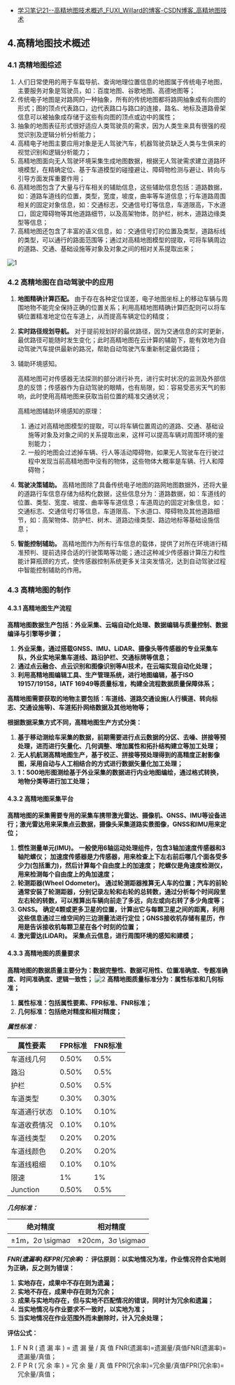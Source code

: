 - [学习笔记21--高精地图技术概述_FUXI_Willard的博客-CSDN博客_高精地图技术](https://blog.csdn.net/qq_39032096/article/details/121477769?ops_request_misc=&request_id=&biz_id=102&utm_term=判断一个位置在不在高精地图上&utm_medium=distribute.pc_search_result.none-task-blog-2~all~sobaiduweb~default-2-121477769.142^v38^pc_rank_34&spm=1018.2226.3001.4187)

## 4.高精地图技术概述

### 4.1 高精地图综述

1. 人们日常使用的用于车载导航、查询地理位置信息的地图属于传统电子地图，主要服务对象是驾驶员，如：百度地图、谷歌地图、高德地图等；
2. 传统电子地图是对路网的一种抽象，所有的传统地图都将路网抽象成有向图的形式；图的顶点代表路口，边代表路口与路口的连接，路名、地标及道路骨架信息可以被抽象成存储于这些有向图的顶点或边中的属性；
3. 抽象的地图表征形式很好适应人类驾驶员的需求，因为人类生来具有很强的视觉识别及逻辑分析分析能力；
4. 高精电子地图主要应用对象是无人驾驶汽车，机器驾驶员缺乏人类与生俱来的视觉识别和逻辑分析能力；
5. 高精地图面向无人驾驶环境采集生成地图数据，根据无人驾驶需求建立道路环境模型，在精确定位、基于车道模型的碰撞避让、障碍物检测与避让、转向与引导方面发挥重要作用；
6. 高精地图包含了大量与行车相关的辅助信息，这些辅助信息包括：道路数据，如：道路车道线的位置，类型，宽度，坡度，曲率等车道信息；行车道路周围相关的固定对象信息，如：交通标志，交通信号灯等信息，车道限高，下水道口，固定障碍物等其他道路细节，以及高架物体，防护栏，树木，道路边缘类型等信息；
7. 高精地图还包含了丰富的语义信息，如：交通信号灯的位置及类型，道路标线的类型，可以通行的路面范围等；通过对高精地图模型的提取，可将车辆周边的道路、交通、基础设施等对象及对象之间的相对关系提取出来；

![1](https://img-blog.csdnimg.cn/fe0ae2ddedf94b8899dfe30db9219b93.png?x-oss-process=image/watermark,type_ZHJvaWRzYW5zZmFsbGJhY2s,shadow_50,text_Q1NETiBARlVYSV9XaWxsYXJk,size_20,color_FFFFFF,t_70,g_se,x_16)

### 4.2 高精地图在自动驾驶中的应用

1. **地图精确计算匹配。**
   由于存在各种定位误差，电子地图坐标上的移动车辆与周围地物不能完全保持正确的位置关系；利用高精地图精确计算匹配则可以将车辆位置精准地定位在车道上，从而提高车辆定位的精度；

2. **实时路径规划导航。**
   对于提前规划好的最优路径，因为交通信息的实时更新，最优路径可能随时发生变化；此时高精地图在云计算的辅助下，能有效地为自动驾驶汽车提供最新的路况，帮助自动驾驶汽车重新制定最优路径；

3. 辅助环境感知。

   高精地图可对传感器无法探测的部分进行补充，进行实时状况的监测及外部信息的反馈；传感器作为自动驾驶的眼睛，也有局限，如：容易受恶劣天气的影响，此时使用高精地图来获取当前位置的精准交通状况；

   高精地图辅助环境感知的原理：

   1. 通过对高精地图模型的提取，可以将车辆位置周边的道路、交通、基础设施等对象及对象之间的关系提取出来，这样可以提高车辆对周围环境的鉴别能力；
   2. 一般的地图会过滤掉车辆、行人等活动障碍物，如果无人驾驶车在行驶过程中发现当前高精地图中没有的物体，这些物体大概率是车辆、行人和障碍物；

4. **驾驶决策辅助。**
   高精地图除了具备传统电子地图的路网地图数据外，还将大量的道路行车信息存储为结构化数据，这些信息分为：道路数据，如：车道线的位置、类型、宽度、坡度、曲率等车道信息；车道周边的固定对象信息，如：交通标志、交通信号灯等信息，车道限高、下水道口、障碍物及其他道路细节，如：高架物体、防护栏、树木、道路边缘类型、路边地标等基础设施信息；

5. **智能控制辅助。**
   高精地图作为所有行车信息的载体，提供了对所在环境进行精准预判、提前选择合适的行驶策略等功能；通过这种减少传感器计算压力和性能计算瓶颈的方式，使传感器控制系统更多关注突发情况，达到自动驾驶过程中智能控制辅助的作用。

### 4.3 高精地图的制作

#### 4.3.1 高精地图生产流程

**高精地图数据生产包括：外业采集、云端自动化处理、数据编辑与质量控制、数据编译与引擎等步骤；**

1. **外业采集，通过搭载GNSS、IMU、LiDAR、摄像头等传感器的专业采集车队，外业实地采集车道线、路沿护栏、交通标牌等信息；**
2. **通过点云融合、点云识别和图像识别等AI技术，在云端实现自动化处理；**
3. **利用高精地图编辑工具、生产管理系统，进行地图编辑，基于ISO 19157/19158，IATF 16949等质量标准，构建全流程数据质量保障体系；**

**高精地图需要获取的地物主要包括：车道线、道路交通设施(人行横道、转向标志、交通设施等)、车道拓扑网络数据及其他地物等；**

**根据数据采集方式不同，高精地图生产方式分类：**

1. **基于移动测绘车采集的数据，前期需要进行点云数据的分区、去噪、拼接等预处理，进而进行矢量化、几何调整、增加属性和拓扑结构建立等加工处理；**
2. **无人机航测高精地图生产，基于校正、拼接等预处理得到的高精度正射影像图，采用自动与人工相结合的方式进行数据矢量化加工处理；**
3. **1：500地形图测绘基于外业采集的数据进行内业地图编绘，通过格式转换，地物分类等进行加工处理；**

#### 4.3.2 高精地图采集平台

**高精地图的采集需要专用的采集车携带激光雷达、摄像机、GNSS、IMU等设备进行；激光雷达用来采集点云数据，摄像头采集道路实景图像，GNSS和IMU用来定位；**

1. **惯性测量单元(IMU)。**
   **一般使用6轴运动处理组件，包含3轴加速度传感器和3轴陀螺仪；**
   **加速度传感器是力传感器，用来检查上下左右前后哪几个面各受多少力(包括重力)，然后计算每个自由度上的加速度；**
   **陀螺仪是角速度检测仪，用来检测每个自由度上的角加速度；**
2. **轮测距器(Wheel Odometer)。**
   **通过轮测距器推算无人车的位置；汽车的前轮通常安装了轮测距器，分别记录左轮和右轮的总转数，通过分析每个时间段里左右轮的转数，可以推算出车辆向前走了多远，向左或向右转了多少角度等；**
3. **GNSS。**
   **确定4颗或更多卫星的位置，计算出它与每颗卫星之间的距离，利用这些信息通过三维空间的三边测量法进行定位；GNSS接收机存储有星历，作用是告诉接收机每颗卫星在各个时刻的位置；**
4. **激光雷达(LiDAR)。**
   **采集点云信息，进行周围环境的感知和建模；**

#### 4.3.3 高精地图的质量要求

**高精地图的数据质量主要分为：数据完整性、数据可用性、位置准确度、专题准确度、时间准确度、逻辑一致性；**
![2](https://img-blog.csdnimg.cn/5db26e51ce484232af8ea0ccbd587b8d.png?x-oss-process=image/watermark,type_ZHJvaWRzYW5zZmFsbGJhY2s,shadow_50,text_Q1NETiBARlVYSV9XaWxsYXJk,size_20,color_FFFFFF,t_70,g_se,x_16)
**高精地图质量标准分为：属性标准和几何标准；**

1. **属性标准：包括属性要素、FPR标准、FNR标准；**
2. **几何标准：包括绝对精度和相对精度；**

***属性标准：***

| 属性要素     | FPR标准 | FNR标准 |
| ------------ | ------- | ------- |
| 车道线几何   | 0.50%   | 0.5%    |
| 路沿         | 0.50%   | 0.5%    |
| 护栏         | 0.50%   | 0.5%    |
| 车道类型     | 0.30%   | 0.30%   |
| 车道通行状态 | 0.10%   | 0.10%   |
| 车道收费情况 | 0.10%   | 0.10%   |
| 车道线类型   | 0.20%   | 0.20%   |
| 车道线颜色   | 0.20%   | 0.20%   |
| 车道线粗细   | 0.10%   | 0.10%   |
| 限速         | 1%      | 1%      |
| Junction     | 0.50%   | 0.5%    |

***几何标准：***

| 绝对精度        | 相对精度          |
| --------------- | ----------------- |
| ±1m，2σ \sigmaσ | ±20cm，3σ \sigmaσ |

***FNR(遗漏率)和FPR(冗余率)：***
**评估原则：以实地情况为准，作业情况符合实地则为正确，反之则为错误：**

1. **实地存在，成果中不存在则为遗漏；**
2. **实地不存在，成果中存在则为冗余；**
3. **成果与实地均存在，但与实地不匹配情况的错误，同时计为冗余和遗漏；**
4. **当实地情况与作业要求不一致时，以实地为准；**
5. **当实地情况在作业范围外而未删除时，计入冗余处理；**

**评估公式：**

1. F N R ( 遗 漏 率 ) = 遗 漏 量 / 真 值 FNR(遗漏率)=遗漏量/真值FNR(遗漏率)=遗漏量/真值；
2. F P R ( 冗 余 率 ) = 冗 余 量 / 真 值 FPR(冗余率)=冗余量/真值FPR(冗余率)=冗余量/真值；